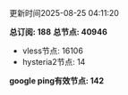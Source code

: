 更新时间2025-08-25 04:11:20

**总订阅: 188**
**总节点: 40946**
- vless节点: 16106
- hysteria2节点: 14

**google ping有效节点: 142**
